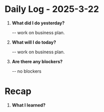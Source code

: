 # Daily Log - 2025-3-22

1. **What did I do yesterday?**
   
   -- work on business plan.

2. **What will I do today?**
   
   -- work on business plan.

3. **Are there any blockers?**

   -- no blockers

# Recap
1. **What I learned?**

<!-- 

git add .; git commit -m "daily stand-up"; git push; 
git add .; git commit -m "daily close"; git push; 

-->